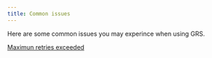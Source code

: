 ```yaml
---
title: Common issues
---
```


Here are some common issues you may experince when using GRS.

[Maximun retries exceeded](maximun-retries-exceeded)

